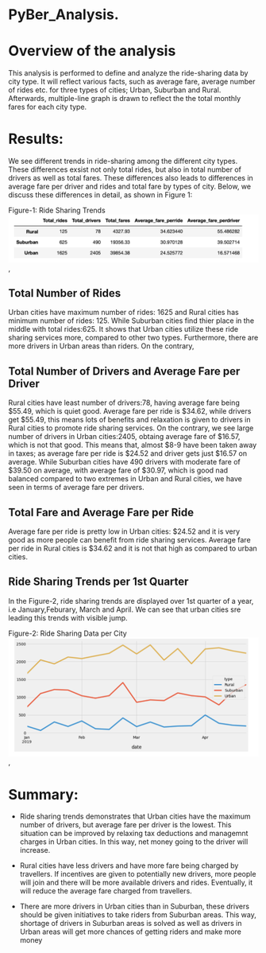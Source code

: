 # PyBer_Analysis.

# Overview of the analysis
This analysis is performed to define and analyze the ride-sharing data by city type. It will reflect various facts, such as average fare, average number of rides etc. for three types of cities; Urban, Suburban and Rural. Afterwards, multiple-line graph is drawn to reflect the the total monthly fares for each city type.

# Results:
We see different trends in ride-sharing among the different city types. These differences exsist not only total rides, but also in total number of drivers as well as total fares. These differences also leads to differences in average fare per driver and rides and total fare by types of city. Below, we discuss these differences in detail, as shown in Figure 1:

Figure-1: Ride Sharing Trends ![Ride_Sharing_Trends](https://github.com/FatimaJHussain/PyBer_Analysis./blob/main/Analysis/PyBer_ridesharing_trends.png), 
## Total Number of Rides
Urban cities have maximum number of rides: 1625 and Rural cities has minimum number of rides: 125. While Suburban cities find thier place in the middle with total rides:625. It shows that Urban cities utilize these ride sharing services more, compared to other two types. Furthermore, there are more drivers in Urban areas than riders. On the contrary, 
## Total Number of Drivers and Average Fare per Driver
Rural cities have least number of drivers:78, having average fare being $55.49, which is quiet good. Average fare per ride is $34.62, while drivers get $55.49, this means lots of benefits and relaxation is given to drivers in Rural cities to promote ride sharing services. On the contrary, we see large number of drivers in Urban cities:2405, obtaing average fare of $16.57, which is not that good. This means that, almost $8-9 have been taken away in taxes; as average fare per ride is $24.52 and driver gets just $16.57 on average.  While Suburban cities have 490 drivers with moderate fare of $39.50 on average, with average fare of $30.97, which is good nad balanced compared to two extremes in Urban and Rural cities, we have seen in terms of average fare per drivers.

## Total Fare and Average Fare per Ride
Average fare per ride is pretty low in Urban cities: $24.52 and it is very good as more  people can benefit from ride sharing services. Average fare per ride in Rural cities is $34.62 and it is not that high as compared to urban cities.  

## Ride Sharing Trends per  1st Quarter
In the Figure-2, ride sharing trends are displayed over 1st quarter of a year, i.e January,Feburary, March and April. We can see that urban cities sre  leading this trends with visible jump. 

Figure-2: Ride Sharing Data per City ![Ride_Sharing_Data](https://github.com/FatimaJHussain/PyBer_Analysis./blob/main/Analysis/PyBer_fare_summary.png), 

# Summary:

* Ride sharing trends demonstrates that Urban cities have the maximum number of drivers, but average fare per driver is the lowest. This situation can be improved by relaxing tax deductions and managemnt charges in Urban cities.  In this way, net money going to the driver will increase.

* Rural cities have less drivers and have more fare being charged by travellers. If incentives are given to potentially new drivers, more people will join and there will be more available drivers and rides. Eventually, it will reduce the average fare charged from travellers. 

* There are more drivers in Urban cities than in Suburban, these drivers should be given initiatives to take riders from Suburban areas. This way, shortage of drivers in Suburban areas is solved as well as drivers in Urban areas will get more chances of getting riders and make more money
